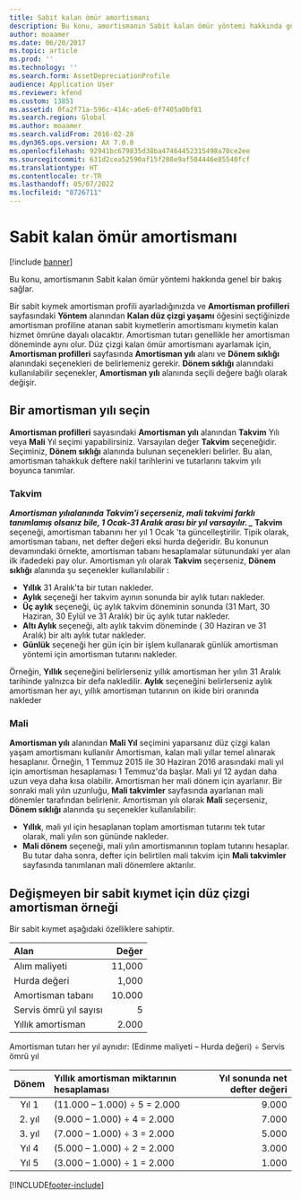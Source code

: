 ```yaml
---
title: Sabit kalan ömür amortismanı
description: Bu konu, amortismanın Sabit kalan ömür yöntemi hakkında genel bir bakış sağlar.
author: moaamer
ms.date: 06/20/2017
ms.topic: article
ms.prod: ''
ms.technology: ''
ms.search.form: AssetDepreciationProfile
audience: Application User
ms.reviewer: kfend
ms.custom: 13851
ms.assetid: 0fa2f71a-596c-414c-a6e6-8f7405a0bf81
ms.search.region: Global
ms.author: moaamer
ms.search.validFrom: 2016-02-28
ms.dyn365.ops.version: AX 7.0.0
ms.openlocfilehash: 92941bc679835d38ba47464452315498a70ce2ee
ms.sourcegitcommit: 631d2cea52590af15f208e9af584446e85540fcf
ms.translationtype: HT
ms.contentlocale: tr-TR
ms.lasthandoff: 05/07/2022
ms.locfileid: "8726711"
---
```

# <a name="straight-line-life-remaining-depreciation"></a>Sabit kalan ömür amortismanı

[!include [banner](../includes/banner.md)]

Bu konu, amortismanın Sabit kalan ömür yöntemi hakkında genel bir bakış sağlar.

Bir sabit kıymek amortisman profili ayarladığınızda ve **Amortisman profilleri** sayfasındaki **Yöntem** alanından **Kalan düz çizgi yaşamı** öğesini seçtiğinizde amortisman profiline atanan sabit kıymetlerin amortismanı kıymetin kalan hizmet ömrüne dayalı olacaktır. Amortisman tutarı genellikle her amortisman döneminde aynı olur. Düz çizgi kalan ömür amortismanı ayarlamak için, **Amortisman profilleri** sayfasında **Amortisman yılı** alanı ve **Dönem sıklığı** alanındaki seçenekleri de belirlemeniz gerekir. **Dönem sıklığı** alanındaki kullanılabilir seçenekler, **Amortisman yılı** alanında seçili değere bağlı olarak değişir.

## <a name="select-a-depreciation-year"></a>Bir amortisman yılı seçin
**Amortisman profilleri** sayasındaki **Amortisman yılı** alanından **Takvim** Yılı veya **Mali** Yıl seçimi yapabilirsiniz. Varsayılan değer **Takvim** seçeneğidir. Seçiminiz, **Dönem sıklığı** alanında bulunan seçenekleri belirler. Bu alan, amortisman tahakkuk deftere nakil tarihlerini ve tutarlarını takvim yılı boyunca tanımlar.

### <a name="calendar"></a>Takvim

**_Amortisman yılı_*alanında **Takvim**'i seçerseniz, mali takvimi farklı tanımlamış olsanız bile, 1 Ocak-31 Aralık arası bir yıl varsayılır. _* Takvim** seçeneği, amortisman tabanını her yıl 1 Ocak 'ta güncelleştirilir. Tipik olarak, amortisman tabanı, net defter değeri eksi hurda değeridir. Bu konunun devamındaki örnekte, amortisman tabanı hesaplamalar sütunundaki yer alan ilk ifadedeki pay olur. Amortisman yılı olarak **Takvim** seçerseniz, **Dönem sıklığı** alanında şu seçenekler kullanılabilir :

- **Yıllık** 31 Aralık'ta bir tutarı nakleder.
- **Aylık** seçeneği her takvim ayının sonunda bir aylık tutarı nakleder.
- **Üç aylık** seçeneği, üç aylık takvim döneminin sonunda (31 Mart, 30 Haziran, 30 Eylül ve 31 Aralık) bir üç aylık tutar nakleder.
- **Altı Aylık** seçeneği, altı aylık takvim döneminde ( 30 Haziran ve 31 Aralık) bir altı aylık tutar nakleder.
- **Günlük** seçeneği her gün için bir işlem kullanarak günlük amortisman yöntemi için amortisman tutarını nakleder.

Örneğin, **Yıllık** seçeneğini belirlerseniz yıllık amortisman her yılın 31 Aralık tarihinde yalnızca bir defa nakledilir. **Aylık** seçeneğini belirlerseniz aylık amortisman her ayı, yıllık amortisman tutarının on ikide biri oranında nakleder

### <a name="fiscal"></a>Mali

**Amortisman yılı** alanından **Mali Yıl** seçimini yaparsanız düz çizgi kalan yaşam amortismanı kullanılır Amortisman, kalan mali yıllar temel alınarak hesaplanır. Örneğin, 1 Temmuz 2015 ile 30 Haziran 2016 arasındaki mali yıl için amortisman hesaplaması 1 Temmuz'da başlar. Mali yıl 12 aydan daha uzun veya daha kısa olabilir. Amortisman her mali dönem için ayarlanır. Bir sonraki mali yılın uzunluğu, **Mali takvimler** sayfasında ayarlanan mali dönemler tarafından belirlenir. Amortisman yılı olarak **Mali** seçerseniz, **Dönem sıklığı** alanında şu seçenekler kullanılabilir:

- **Yıllık**, mali yıl için hesaplanan toplam amortisman tutarını tek tutar olarak, mali yılın son gününde nakleder.
- **Mali dönem** seçeneği, mali yılın amortismanının toplam tutarını hesaplar. Bu tutar daha sonra, defter için belirtilen mali takvim için **Mali takvimler** sayfasında tanımlanan mali dönemlere aktarılır.

## <a name="example-of-straight-line-depreciation-of-an-unchanged-fixed-asset"></a>Değişmeyen bir sabit kıymet için düz çizgi amortisman örneği
Bir sabit kıymet aşağıdaki özelliklere sahiptir.

| Alan               | Değer  |
|:---------------------|--------:|
| Alım maliyeti    | 11,000 |
| Hurda değeri       | 1,000  |
| Amortisman tabanı   | 10.000 |
| Servis ömrü yıl sayısı  | 5      |
| Yıllık amortisman | 2.000  |

Amortisman tutarı her yıl aynıdır: (Edinme maliyeti – Hurda değeri) ÷ Servis ömrü yıl

| Dönem | Yıllık amortisman miktarının hesaplaması | Yıl sonunda net defter değeri |
|:--------:|:-----------------------------------------------|---------------------------------------:|
| Yıl 1 | (11.000 – 1.000) ÷ 5 = 2.000                  | 9.000                                 |
| 2. yıl | (9.000 – 1.000) ÷ 4 = 2.000                   | 7.000                                 |
| 3. yıl | (7.000 – 1.000) ÷ 3 = 2.000                   | 5.000                                 |
| Yıl 4 | (5.000 – 1.000) ÷ 2 = 2.000                   | 3.000                                 |
| Yıl 5 | (3.000 – 1.000) ÷ 1 = 2.000                   | 1.000                                 |







[!INCLUDE[footer-include](../../includes/footer-banner.md)]
